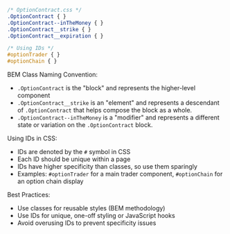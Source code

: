 ```css
/* OptionContract.css */
.OptionContract { }
.OptionContract--inTheMoney { }
.OptionContract__strike { }
.OptionContract__expiration { }

/* Using IDs */
#optionTrader { }
#optionChain { }
```

BEM Class Naming Convention:
- `.OptionContract` is the "block" and represents the higher-level component
- `.OptionContract__strike` is an "element" and represents a descendant of `.OptionContract` that helps compose the block as a whole.
- `.OptionContract--inTheMoney` is a "modifier" and represents a different state or variation on the `.OptionContract` block.

Using IDs in CSS:
- IDs are denoted by the `#` symbol in CSS
- Each ID should be unique within a page
- IDs have higher specificity than classes, so use them sparingly
- Examples: `#optionTrader` for a main trader component, `#optionChain` for an option chain display

Best Practices:
- Use classes for reusable styles (BEM methodology)
- Use IDs for unique, one-off styling or JavaScript hooks
- Avoid overusing IDs to prevent specificity issues